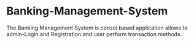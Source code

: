 # Banking-Management-System
The Banking Management System is consol based application allows to admin-Login and Registration and user perform transaction methods.
